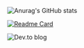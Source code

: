 ![Anurag's GitHub stats](https://github-readme-stats.vercel.app/api?username=anuraghazra&show_icons=true&theme=transparent)

[![Readme Card](https://github-readme-stats.vercel.app/api/pin/?username=anuraghazra&repo=github-readme-stats)](https://github.com/anuraghazra/github-readme-stats)


![Dev.to blog](https://img.shields.io/badge/dev.to-0A0A0A?style=for-the-badge&logo=dev.to&logoColor=white)




